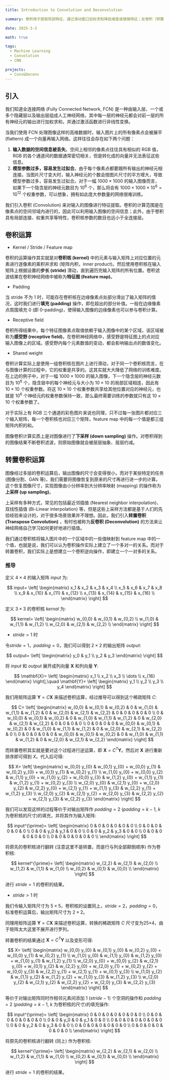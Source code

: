 ```yaml
---
title: Introduction to Convolution and Deconvolution

summary: 卷积用于提取局部特征，通过滑动窗口加权求和降低维度或增强特征；反卷积（转置卷积）用于恢复空间信息，通过可训练的权重进行上采样以还原高维特征。

date: 2025-3-3

math: true

tags:
  - Machine Learning
  - Convolution
  - CNN

projects:
  - Conv&Deconv
---
```


## 引入
我们知道全连接网络 (Fully Connected Network, FCN) 是一种由输入层、一个或多个隐藏层以及输出层组成人工神经网络，其中每一层的神经元都会对前一层的所有神经元的输出进行加权求和，并通过激活函数进行非线性变换。

当我们使用 FCN 处理图像这样的高维数据时，输入图片上的所有像素点会被展平 (flattern) 成一个向量再输入网络。这样往往会存在如下两个问题：
1. **输入数据的空间信息被丢失**。空间上相邻的像素点往往具有相似的 RGB 值，RGB 的各个通道间的数据通常密切相关，但是转化成的向量并无法表征这些信息。
2. **模型参数过多，容易发生过拟合**。由于每个像素点都要跟所有输出的神经元相连接。当图片尺寸变大时，输入神经元的个数会按图片尺寸的平方增大，导致模型参数过多，容易发生过拟合。对于一幅 $1000×1000$ 的输入图像而言，如果下一个隐含层的神经元数目为 $10^6$ 个，那么将会有 $1000×1000×10^6=10^{12}$ 个权重参数，可以想象，拥有如此庞大参数量的网络很难训练。

我们引入卷积 (Convolution) 来对输入的图像进行特征提取。卷积的计算范围是在像素点的空间邻域内进行的，因此可以利用输入图像的空间信息；此外，由于卷积具有局部连接、权重共享等特性，卷积核参数的数目也远小于全连接层。

## 卷积运算
- Kernel / Stride / Feature map

卷积的运算操作其实就是对**卷积核 (kernel)** 中的元素与输入矩阵上对应位置的元素进行逐像素的乘积并求和 (矩阵内积，inner product)。然后使用卷积核在输入矩阵上根据设置的**步长 (stride)** 滑动，直到遍历完输入矩阵的所有位置。卷积滤波结果在卷积神经网络中被称为**特征图 (feature map)**。

- Padding

当 stride 不为 1 时，可能存在卷积核在边缘像素点处部分滑出了输入矩阵的情况，这时我们进行**填充 (padding)** 操作，即在超出的部分补值。一般在边缘像素点周围填充 $0$ (即 0-padding)，使得输入图像的边缘像素也可以参与卷积计算。

- Receptive field

卷积所得结果中，每个特征图像素点取值依赖于输入图像中的某个区域，该区域被称为**感受野 (receptive field)**。在卷积神经网络中，感受野是特征图上的点对应输入图像上的区域。感受野内每个元素数值的变动，都会影响输出点的数值变化。

- Shared weight

卷积计算实际上是使用一组卷积核在图片上进行滑动，对于同一个卷积核而言，在与图像计算的过程中，它的权重是共享的。这其实就大大降低了网络的训练难度。在上边的例子中，对于一幅 $1000×1000$ 的输入图像，下一个隐含层的神经元数目为 $10^6$ 个，隐含层中的每个神经元与大小为 $10×10$ 的局部区域相连，因此有 $10×10$ 个权重参数。将这 $10×10$ 个权重参数共享给其他位置对应的神经元，也就是 $10^6$ 个神经元的权重参数保持一致，那么最终需要训练的参数就只有这 $10×10$ 个权重参数了。

对于实际上有 RGB 三个通道的彩色图片来说也同理，只不过每一张图片都对应三个输入矩阵，每一个卷积核也对应三个矩阵，feature map 中的每一个值是都三组矩阵内积的和。

图像卷积计算实质上是对图像进行了**下采样 (down sampling)** 操作。对卷积得到的图像结果不断卷积滤波，则原始图像就会被层层抽象、层层约减。

## 转置卷积运算
图像经过多层的卷积运算后，输出图像的尺寸会变得很小。而对于某些特定的任务 (图像分割、GAN 等)，我们需要将图像恢复到原来的尺寸再进行进一步的计算。这个恢复图像尺寸，实现图像由小分辨率到大分辨率映射 (mapping) 的操作称为**上采样 (up sampling)**。

上采样有多种方式，常见的包括最近邻插值 (Nearest neighbor interpolation)、双线性插值 (Bi-Linear interpolation) 等，但是这些上采样方法都是基于人们的先验经验来设计的，对于很多场景效果并不理想。因此，我们引入**转置卷积 (Transpose Convolution)** ，有时也被称为**反卷积 (Deconvolution)** 的方法来让神经网络自己学习如何更好地进行插值。

我们通过卷积核将输入图片中的一个区域中的一些值映射到 feature map 中的一个值，也就是说，我们可以认为卷积操作实际上建立了一个多对一的关系。而对于转置卷积，我们实际上是想建立一个卷积逆向操作，即建立一个一对多的关系。

### 推导
定义 $4\times 4$ 的输入矩阵 $input$ 为:

$$
input=
\left[
\begin{matrix}
x_1 & x_2 & x_3 & x_4 \\
x_5 & x_6 & x_7 & x_8 \\
x_9 & x_{10} & x_{11} & x_{12} \\
x_{13} & x_{14} & x_{15} & x_{16} \\
\end{matrix}
\right]
$$

定义 $3\times 3$ 的卷积核 $kernal$ 为:

$$
kernel=
\left[
\begin{matrix}
w_{0,0} & w_{0,1} & w_{0,2} \\
w_{1,0} & w_{1,1} & w_{1,2} \\
w_{2,0} & w_{2,1} & w_{2,2} \\
\end{matrix}
\right]
$$

- $stride=1$ 时

令$stride=1$，$padding=0$，我们可以得到 $2\times 2$ 的输出矩阵 $output$:

$$
output=
\left[
\begin{matrix}
y_0 & y_1 \\
y_2 & y_3 
\end{matrix}
\right]
$$

将 $input$ 和 $output$ 展开成列向量 $\mathbf{X}$ 和列向量 $\mathbf{Y}$:

$$
\mathbf{X}=
\left[
\begin{matrix}
x_1 \\
x_2 \\
x_3 \\
\dots \\
x_{16}
\end{matrix}
\right],\quad
\mathbf{Y}=
\left[
\begin{matrix}
y_1 \\
y_2 \\
y_3 \\
y_4
\end{matrix}
\right]
$$

我们用矩阵运算 $\mathbf{Y}=C\mathbf{X}$ 来描述卷积运算，经过推导可以得到这个稀疏矩阵 $C$:

$$
C=
\left[
\begin{matrix}
w_{0,0} & w_{0,1} & w_{0,2} & 0 & w_{1,0} & w_{1,1} & w_{1,2} & 0 & w_{2,0} & w_{2,1} & w_{2,2} & 0 & 0 & 0 & 0 & 0 \\
0 & w_{0,0} & w_{0,1} & w_{0,2} & 0 & w_{1,0} & w_{1,1} & w_{1,2} & 0 & w_{2,0} & w_{2,1} & w_{2,2} & 0 & 0 & 0 & 0 \\ 
0 & 0 & 0 & 0 & w_{0,0} & w_{0,1} & w_{0,2} & 0 & w_{1,0} & w_{1,1} & w_{1,2} & 0 & w_{2,0} & w_{2,1} & w_{2,2} & 0 \\
0 & 0 & 0 & 0 & 0 & w_{0,0} & w_{0,1} & w_{0,2} & 0 & w_{1,0} & w_{1,1} & w_{1,2} & 0 & w_{2,0} & w_{2,1} & w_{2,2}
\end{matrix}
\right]
$$

而转置卷积其实就是要对这个过程进行逆运算，即 $\mathbf{X}=C^T\mathbf{Y}$。然后对 $\mathbf{X}$ 进行重新排序即可得到 $X$。代入后可得:

$$
X=
\left[
\begin{matrix}
w_{0,0} y_{0} & w_{0,1} y_{0} + w_{0,0} y_{1} & w_{0,2} y_{0} + w_{0,1} y_{1} & w_{0,2} y_{1} \\
w_{1,0} y_{0} + w_{0,0} y_{2} & w_{1,1} y_{0} + w_{1,0} y_{2} + w_{0,0} y_{3} & w_{1,2} y_{0} + w_{1,1} y_{1} & w_{1,2} y_{1} + w_{0,2} y_{3} \\
w_{2,0} y_{0} & w_{2,1} y_{0} + w_{2,0} y_{2} & w_{2,2} y_{0} + w_{2,1} y_{1} + w_{1,1} y_{3} & w_{2,2} y_{1} + w_{1,2} y_{3} \\
w_{2,0} y_{2} & w_{2,1} y_{2} + w_{2,0} y_{3} & w_{2,2} y_{2} + w_{2,1} y_{3} & w_{2,2} y_{3}
\end{matrix}
\right]
$$

我们可以发现这样的过程等价于对输出矩阵作 $padding=2$ ($padding=k-1$, $k$ 为卷积核的尺寸)的填充，并将其作为输入矩阵:

$$
input^{\prime}=
\left[
\begin{matrix}
0 & 0 & 0 & 0 & 0 & 0 \\
0 & 0 & 0 & 0 & 0 & 0 \\
0 & 0 & y_0 & y_1 & 0 & 0 \\
0 & 0 & y_2 & y_3 & 0 & 0 \\
0 & 0 & 0 & 0 & 0 & 0 \\
0 & 0 & 0 & 0 & 0 & 0 \\
\end{matrix}
\right]
$$

将原先的卷积核进行翻转 (注意这里不是转置，而是行与列全部颠倒顺序) 作为卷积核:

$$
kernel^{\prime}=
\left[
\begin{matrix}
w_{2,2} & w_{2,1} & w_{2,0} \\
w_{1,2} & w_{1,1} & w_{1,0} \\
w_{0,2} & w_{0,1} & w_{0,0} \\
\end{matrix}
\right]
$$

进行 $stride=1$ 的卷积的结果。

- $stride > 1$ 时

我们令输入矩阵尺寸为 $5×5$，卷积核的设置同上，$stride=2$，$padding=0$，标准卷积运算后，输出矩阵尺寸为 $2×2$。

同理用矩阵运算 $\mathbf{Y}=C\mathbf{X}$ 来描述卷积运算，转换的稀疏矩阵 $C$ 尺寸变为25×4，由于矩阵太大这里不展开进行罗列。

转置卷积的结果通过 $\mathbf{X}=C^T\mathbf{Y}$ 以及变形可得:

$$
X=
\left[
\begin{matrix}
w_{0,0} y_{0} & w_{0,1} y_{0} & w_{0,2} y_{0} + w_{0,0} y_{1} & w_{0,2} y_{1} \\
w_{1,0} y_{0} & w_{1,1} y_{0} & w_{1,2} y_{0} + w_{1,0} y_{1} & w_{1,2} y_{1} \\
w_{2,0} y_{0} + w_{0,0} y_{2} & w_{2,1} y_{0} + w_{0,1} y_{2} & w_{2,2} y_{0} + w_{2,0} y_{1} + w_{0,2} y_{2} + w_{0,0} y_{3} & w_{2,2} y_{1} + w_{2,1} y_{1} + w_{0,1} y_{3} \\
w_{1,0} y_{2} & w_{1,1} y_{2} & w_{1,2} y_{2} + w_{1,0} y_{3} & w_{1,2} y_{3} \\
w_{2,0} y_{2} & w_{2,1} y_{2} & w_{2,2} y_{2} + w_{2,0} y_{3} & w_{2,2} y_{3}
\end{matrix}
\right]
$$

等价于对输出矩阵同时作相邻元素间添加 $1$ ($stride-1$) 个空洞的操作和 $padding=2$ ($padding=k-1$, $k$ 为卷积核的尺寸)的填充操作:

$$
input^{\prime}=
\left[
\begin{matrix}
0 & 0 & 0 & 0 & 0 & 0 & 0 \\
0 & 0 & 0 & 0 & 0 & 0 & 0 \\
0 & 0 & y_0 & 0 & y_1 & 0 & 0 \\
0 & 0 & 0 & 0 & 0 & 0 & 0 \\
0 & 0 & y_2 & 0 & y_3 & 0 & 0 \\
0 & 0 & 0 & 0 & 0 & 0 & 0 \\
0 & 0 & 0 & 0 & 0 & 0 & 0 \\
\end{matrix}
\right]
$$

将原先的卷积核进行翻转 (同上) 作为卷积核:

$$
kernel^{\prime}=
\left[
\begin{matrix}
w_{2,2} & w_{2,1} & w_{2,0} \\
w_{1,2} & w_{1,1} & w_{1,0} \\
w_{0,2} & w_{0,1} & w_{0,0} \\
\end{matrix}
\right]
$$

进行 $stride=1$ 的卷积的结果。
